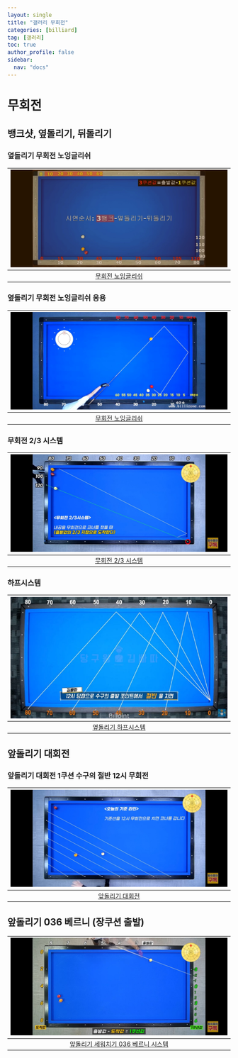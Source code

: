 ```yaml
---
layout: single
title: "갤러리 무회전"
categories: [billiard]
tag: [갤러리]
toc: true
author_profile: false
sidebar:
  nav: "docs"
---
```


# 무회전

## 뱅크샷, 옆돌리기, 뒤돌리기

### 옆돌리기 무회전 노잉글리쉬

| [![무회전 노잉글리쉬](/images/%EB%85%B8%EC%9E%89%EA%B8%80%EB%A6%AC%EC%89%AC_%EC%96%91%EB%B9%B5.png)](/images/%EB%85%B8%EC%9E%89%EA%B8%80%EB%A6%AC%EC%89%AC_%EC%96%91%EB%B9%B5.png) |
| :---: |
| [무회전 노잉글리쉬](https://youtu.be/vHubiDTuR1U) |

### 옆돌리기 무회전 노잉글리쉬 응용

| [![무회전 노잉글리쉬](/images/%EC%98%86%EB%8F%8C%EB%A6%AC%EA%B8%B0%20%EB%AC%B4%ED%9A%8C%EC%A0%84%20%EC%9D%91%EC%9A%A9.png)](/images/%EC%98%86%EB%8F%8C%EB%A6%AC%EA%B8%B0%20%EB%AC%B4%ED%9A%8C%EC%A0%84%20%EC%9D%91%EC%9A%A9.png) |
| :---: |
| [무회전 노잉글리쉬](https://youtu.be/JgHDegmty84) |

### 무회전 2/3 시스템

| [![무회전 2/3 시스템](/images/%EB%AC%B4%ED%9A%8C%EC%A0%84%203%EB%B6%84%EC%9D%982%20%EC%8B%9C%EC%8A%A4%ED%85%9C.png)](https://1drv.ms/p/s!AuJKpwyYpUY9-AxC-RE-VUtomO1y?e=HFxMue) |
| :---: |
| [무회전 2/3 시스템](https://youtu.be/EHk5XTRk9E8) |

### 하프시스템

| [![옆돌리기 하프시스템 뱅크샷](/images/%ED%95%98%ED%94%84%EC%8B%9C%EC%8A%A4%ED%85%9C.png)](https://1drv.ms/p/s!AuJKpwyYpUY9-xNQy83OlAj2ujQy?e=g78q5R) |
| :---: |
| [옆돌리기 하프시스템](https://youtu.be/sajapw8NUF0) |

## 앞돌리기 대회전

### 앞돌리기 대회전 1쿠션 수구의 절반 12시 무회전

| [![앞돌리기 대회전](/images/%EC%95%9E%EB%8F%8C%EB%A6%AC%EA%B8%B0%20%EB%8C%80%ED%9A%8C%EC%A0%84.png)](https://1drv.ms/p/s!AuJKpwyYpUY9-0ofN0ci5ZMuyDVH?e=0Lmpzl) |
| :---: |
| [앞돌리기 대회전](https://youtu.be/h77Hi2fOhh0) |

## 앞돌리기 036 베르니 (장쿠션 출발)

| [![앞돌리기 세워치기 036 베르니 시스템 5](/images/%EC%95%9E%EB%8F%8C%EB%A6%AC%EA%B8%B0%20036%20%EB%B2%A0%EB%A5%B4%EB%8B%88%205.jpg)](https://docs.google.com/presentation/d/1hGmz_IyjQUf_7LhLKZIsTDz4Hzmv92zs/edit?usp=sharing&ouid=114978849290694301670&rtpof=true&sd=true) |
| :---: |
| [앞돌리기 세워치기 036 베르니 시스템](https://youtu.be/_Mmy1cE971k?si=IkCQX0G7egyZqFDG) |
